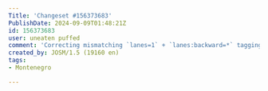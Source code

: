 ```yaml
---
Title: 'Changeset #156373683'
PublishDate: 2024-09-09T01:48:21Z
id: 156373683
user: uneaten puffed
comment: 'Correcting mismatching `lanes=1` + `lanes:backward=*` tagging.  #maproulette mpr.lt/c/48333/t/232688958'
created_by: JOSM/1.5 (19160 en)
tags:
- Montenegro

---
```

